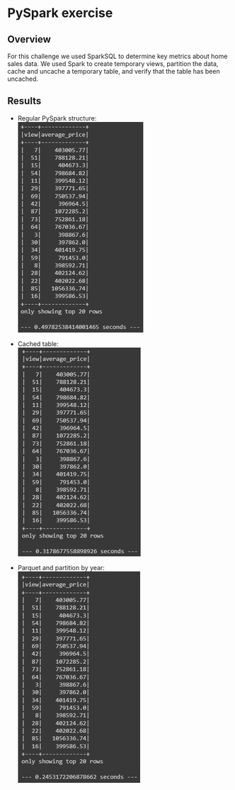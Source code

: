 # PySpark exercise
## Overview
For this challenge we used SparkSQL to determine key metrics about home sales data. We used Spark to create temporary views, partition the data, cache and uncache a temporary table, and verify that the table has been uncached.
## Results
* Regular PySpark structure:  
![result_using_pyspark](images/ss_1.jpg)

* Cached table:  
![result_using_cache](images/ss_2.jpg)

* Parquet and partition by year:  
![parquet_plus_partition](images/ss_3.jpg)